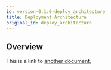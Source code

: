 ```yaml
---
id: version-0.1.0-deploy_architecture
title: Deployment Architecture
original_id: deploy_architecture
---
```


## Overview
This is a link to [another document.](intro_concept/intro/mission.md)  

